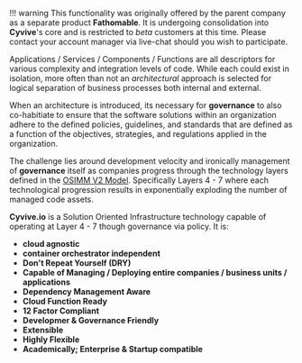 !!! warning
    This functionality was originally offered by the parent company as a separate product **Fathomable**. It is undergoing consolidation into **Cyvive**'s core and is restricted to _beta_ customers at this time. Please contact your account manager via live-chat should you wish to participate.

Applications / Services / Components / Functions are all descriptors for various complexity and integration levels of code. While each could exist in isolation, more often than not an _architectural_ approach is selected for logical separation of business processes both internal and external.

When an architecture is introduced, its necessary for **governance** to also co-habitiate to ensure that the software solutions within an organization adhere to the defined policies, guidelines, and standards that are defined as a function of the objectives, strategies, and regulations applied in the organization.

The challenge lies around development velocity and ironically management of **governance** itself as companies progress through the technology layers defined in the [OSIMM V2 Model](http://www.opengroup.org/soa/source-book/osimmv2/p2.htm). Specifically Layers 4 - 7 where each technological progression results in exponentially exploding the number of managed code assets.

**Cyvive.io** is a Solution Oriented Infrastructure technology capable of operating at Layer 4 - 7 though governance via policy. It is:

- **cloud agnostic**
- **container orchestrator independent**
- **Don't Repeat Yourself (DRY)**
- **Capable of Managing / Deploying entire companies / business units / applications**
- **Dependency Management Aware**
- **Cloud Function Ready**
- **12 Factor Compliant**
- **Developmer & Governance Friendly**
- **Extensible**
- **Highly Flexible**
- **Academically; Enterprise & Startup compatible**


